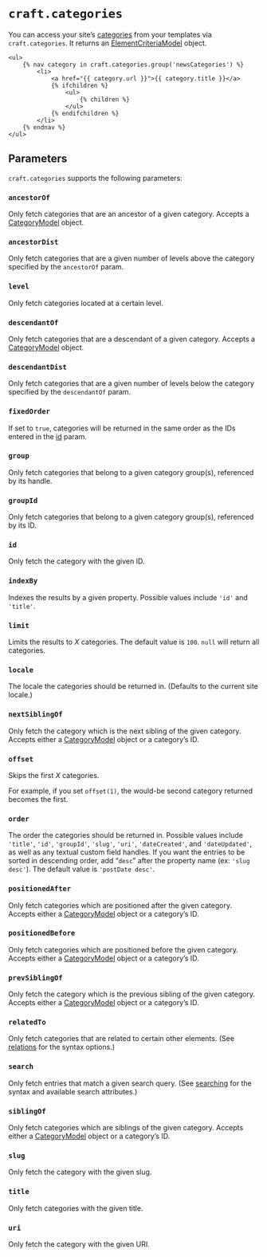 # `craft.categories`

You can access your site’s [categories](../categories.md) from your templates via `craft.categories`. It returns an [ElementCriteriaModel](elementcriteriamodel.md) object.

```twig
<ul>
    {% nav category in craft.categories.group('newsCategories') %}
        <li>
            <a href="{{ category.url }}">{{ category.title }}</a>
            {% ifchildren %}
                <ul>
                    {% children %}
                </ul>
            {% endifchildren %}
        </li>
    {% endnav %}
</ul>
```

## Parameters

`craft.categories` supports the following parameters:

### `ancestorOf`

Only fetch categories that are an ancestor of a given category. Accepts a [CategoryModel](categorymodel.md) object.

### `ancestorDist`

Only fetch categories that are a given number of levels above the category specified by the `ancestorOf` param.

### `level`

Only fetch categories located at a certain level.

### `descendantOf`

Only fetch categories that are a descendant of a given category. Accepts a [CategoryModel](categorymodel.md) object.

### `descendantDist`

Only fetch categories that are a given number of levels below the category specified by the `descendantOf` param.

### `fixedOrder`

If set to `true`, categories will be returned in the same order as the IDs entered in the [id](#id) param.

### `group`

Only fetch categories that belong to a given category group(s), referenced by its handle.

### `groupId`

Only fetch categories that belong to a given category group(s), referenced by its ID.

### `id`

Only fetch the category with the given ID.

### `indexBy`

Indexes the results by a given property. Possible values include `'id'` and `'title'`.

### `limit`

Limits the results to *X* categories. The default value is `100`. `null` will return all categories.

### `locale`

The locale the categories should be returned in. (Defaults to the current site locale.)

### `nextSiblingOf`

Only fetch the category which is the next sibling of the given category. Accepts either a [CategoryModel](categorymodel.md) object or a category’s ID.

### `offset`

Skips the first *X* categories.

For example, if you set `offset(1)`, the would-be second category returned becomes the first.

### `order`

The order the categories should be returned in. Possible values include `'title'`, `'id'`, `'groupId'`, `'slug'`, `'uri'`, `'dateCreated'`, and `'dateUpdated'`, as well as any textual custom field handles. If you want the entries to be sorted in descending order, add “`desc`” after the property name (ex: `'slug desc'`). The default value is `'postDate desc'`.

### `positionedAfter`

Only fetch categories which are positioned after the given category. Accepts either a [CategoryModel](categorymodel.md) object or a category’s ID.

### `positionedBefore`

Only fetch categories which are positioned before the given category. Accepts either a [CategoryModel](categorymodel.md) object or a category’s ID.

### `prevSiblingOf`

Only fetch the category which is the previous sibling of the given category. Accepts either a [CategoryModel](categorymodel.md) object or a category’s ID.

### `relatedTo`

Only fetch categories that are related to certain other elements. (See [relations](../relations.md) for the syntax options.)

### `search`

Only fetch entries that match a given search query. (See [searching](../searching.md) for the syntax and available search attributes.)

### `siblingOf`

Only fetch categories which are siblings of the given category. Accepts either a [CategoryModel](categorymodel.md) object or a category’s ID.

### `slug`

Only fetch the category with the given slug.

### `title`

Only fetch categories with the given title.

### `uri`

Only fetch the category with the given URI.
